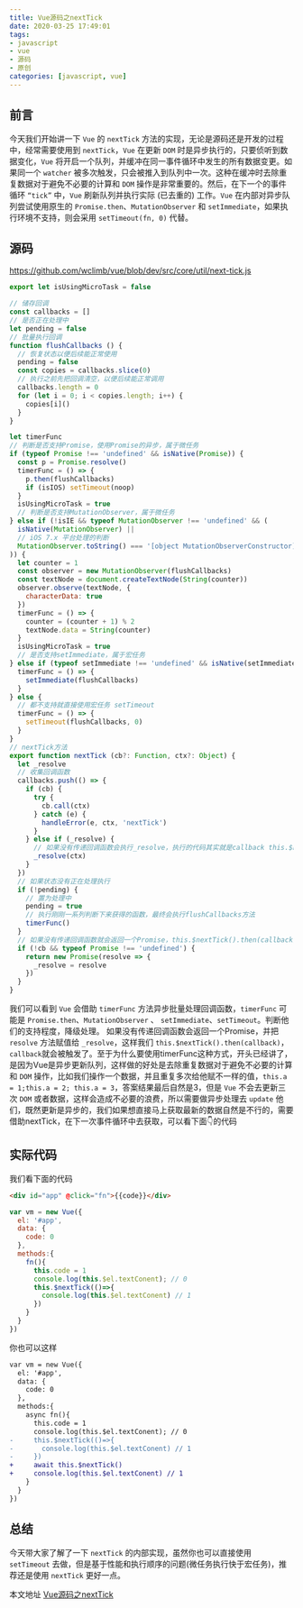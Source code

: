 ```yaml
---
title: Vue源码之nextTick
date: 2020-03-25 17:49:01
tags:
- javascript
- vue
- 源码
- 原创
categories: [javascript, vue]
---
```


## 前言

今天我们开始讲一下 `Vue` 的 `nextTick` 方法的实现，无论是源码还是开发的过程中，经常需要使用到 `nextTick`，`Vue` 在更新 `DOM` 时是异步执行的，只要侦听到数据变化，`Vue` 将开启一个队列，并缓冲在同一事件循环中发生的所有数据变更。如果同一个 `watcher` 被多次触发，只会被推入到队列中一次。这种在缓冲时去除重复数据对于避免不必要的计算和 `DOM` 操作是非常重要的。然后，在下一个的事件循环 `“tick”` 中，`Vue` 刷新队列并执行实际 (已去重的) 工作。`Vue` 在内部对异步队列尝试使用原生的 `Promise.then`、`MutationObserver` 和 `setImmediate`，如果执行环境不支持，则会采用 `setTimeout(fn, 0)` 代替。

<!-- more -->
## 源码

https://github.com/wclimb/vue/blob/dev/src/core/util/next-tick.js
```js
export let isUsingMicroTask = false

// 储存回调
const callbacks = []
// 是否正在处理中
let pending = false
// 批量执行回调
function flushCallbacks () {
  // 恢复状态以便后续能正常使用
  pending = false
  const copies = callbacks.slice(0)
  // 执行之前先把回调清空，以便后续能正常调用
  callbacks.length = 0
  for (let i = 0; i < copies.length; i++) {
    copies[i]()
  }
}

let timerFunc
// 判断是否支持Promise，使用Promise的异步，属于微任务
if (typeof Promise !== 'undefined' && isNative(Promise)) {
  const p = Promise.resolve()
  timerFunc = () => {
    p.then(flushCallbacks)
    if (isIOS) setTimeout(noop)
  }
  isUsingMicroTask = true
  // 判断是否支持MutationObserver，属于微任务
} else if (!isIE && typeof MutationObserver !== 'undefined' && (
  isNative(MutationObserver) ||
  // iOS 7.x 平台处理的判断
  MutationObserver.toString() === '[object MutationObserverConstructor]'
)) {
  let counter = 1
  const observer = new MutationObserver(flushCallbacks)
  const textNode = document.createTextNode(String(counter))
  observer.observe(textNode, {
    characterData: true
  })
  timerFunc = () => {
    counter = (counter + 1) % 2
    textNode.data = String(counter)
  }
  isUsingMicroTask = true
  // 是否支持setImmediate，属于宏任务
} else if (typeof setImmediate !== 'undefined' && isNative(setImmediate)) {
  timerFunc = () => {
    setImmediate(flushCallbacks)
  }
} else {
  // 都不支持就直接使用宏任务 setTimeout
  timerFunc = () => {
    setTimeout(flushCallbacks, 0)
  }
}
// nextTick方法
export function nextTick (cb?: Function, ctx?: Object) {
  let _resolve
  // 收集回调函数
  callbacks.push(() => {
    if (cb) {
      try {
        cb.call(ctx)
      } catch (e) {
        handleError(e, ctx, 'nextTick')
      }
    } else if (_resolve) {
      // 如果没有传递回调函数会执行_resolve，执行的代码其实就是callback this.$nextTick().then(callback)
      _resolve(ctx)
    }
  })
  // 如果状态没有正在处理执行
  if (!pending) {
    // 置为处理中
    pending = true
    // 执行刚刚一系列判断下来获得的函数，最终会执行flushCallbacks方法
    timerFunc()
  }
  // 如果没有传递回调函数就会返回一个Promise，this.$nextTick().then(callback)，执行 _resolve(ctx) 之后会执行callback
  if (!cb && typeof Promise !== 'undefined') {
    return new Promise(resolve => {
      _resolve = resolve
    })
  }
}
```
我们可以看到 `Vue` 会借助 `timerFunc` 方法异步批量处理回调函数，`timerFunc` 可能是 `Promise.then`、`MutationObserver` 、 `setImmediate`、`setTimeout`。判断他们的支持程度，降级处理。
如果没有传递回调函数会返回一个Promise，并把 `resolve` 方法赋值给 `_resolve`，这样我们 `this.$nextTick().then(callback)`，`callback`就会被触发了。至于为什么要使用timerFunc这种方式，开头已经讲了，是因为Vue是异步更新队列，这样做的好处是去除重复数据对于避免不必要的计算和 `DOM` 操作，比如我们操作一个数据，并且重复多次给他赋不一样的值，`this.a = 1;this.a = 2; this.a = 3`，答案结果最后自然是3，但是 `Vue` 不会去更新三次 `DOM` 或者数据，这样会造成不必要的浪费，所以需要做异步处理去 `update` 他们，既然更新是异步的，我们如果想直接马上获取最新的数据自然是不行的，需要借助nextTick，在下一次事件循环中去获取，可以看下面👇的代码

## 实际代码

我们看下面的代码
```html
<div id="app" @click="fn">{{code}}</div>
```

```js
var vm = new Vue({
  el: '#app',
  data: {
    code: 0
  },
  methods:{
    fn(){
      this.code = 1
      console.log(this.$el.textConent); // 0
      this.$nextTick(()=>{
        console.log(this.$el.textConent) // 1
      })
    }
  }
})
```
你也可以这样

```diff
var vm = new Vue({
  el: '#app',
  data: {
    code: 0
  },
  methods:{
    async fn(){
      this.code = 1
      console.log(this.$el.textConent); // 0
-     this.$nextTick(()=>{
-       console.log(this.$el.textConent) // 1
-     })
+     await this.$nextTick()
+     console.log(this.$el.textConent) // 1
    }
  }
})
```

## 总结

今天带大家了解了一下 `nextTick` 的内部实现，虽然你也可以直接使用 `setTimeout` 去做，但是基于性能和执行顺序的问题(微任务执行快于宏任务)，推荐还是使用 `nextTick` 更好一点。


本文地址 [Vue源码之nextTick](http://www.wclimb.site/2020/03/25/vue-sourse-code-nextTick/)